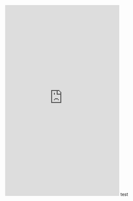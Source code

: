 <iframe width="372" height="620" style="border: 0px;" src="https://studio.code.org/projects/applab/9Dz03zbi1JHIcJ2rHklY8a4pPKmypWLozo1iONFKGEw/embed"></iframe> test